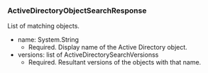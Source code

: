 ### ActiveDirectoryObjectSearchResponse
List of matching objects.

- name: System.String
  - Required. Display name of the Active Directory object.
- versions: list of ActiveDirectorySearchVersionss
  - Required. Resultant versions of the objects with that name.

